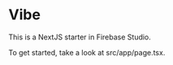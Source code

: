 # Vibe

This is a NextJS starter in Firebase Studio.

To get started, take a look at src/app/page.tsx.
